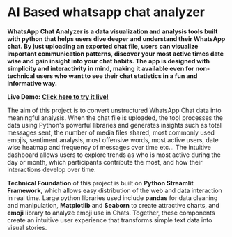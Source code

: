 # AI Based whatsapp chat analyzer

**WhatsApp Chat Analyzer is a data visualization and analysis tools built with **python** that helps users dive deeper and understand their WhatsApp chat. By just uploading an exported chat file, users can visualize important communication patterns, discover your most active times date wise and gain insight into your chat habits. The app is designed with simplicity and interactivity in mind, making it available even for non-technical users who want to see their chat statistics in a fun and informative way.**

 **Live Demo:** [**Click here to try it live!**](https://wca-bhagwanji.streamlit.app)

 The aim of this project is to convert unstructured WhatsApp Chat data into meaningful analysis. When the chat file is uploaded, the tool processes the data using Python's powerful libraries and generates insights such as total messages sent, the number of media files shared, most commonly used emojis, sentiment analysis, most offensive words, most active users, date wise heatmap and frequency of messages over time etc... The intuitive dashboard allows users to explore trends as who is most active during the day or month, which participants contribute the most, and how their interactions develop over time.

 **Technical Foundation** of this project is built on **Python Streamlit Framework**, which allows easy distribution of the web and data interaction in real time. Large python libraries used include **pandas** for data cleaning and manipulation, **Matplotlib** and **Seaborn** to create attractive charts, and **emoji** library to analyze emoji use in Chats. Together, these components create an intuitive user experience that transforms simple text data into visual stories.
